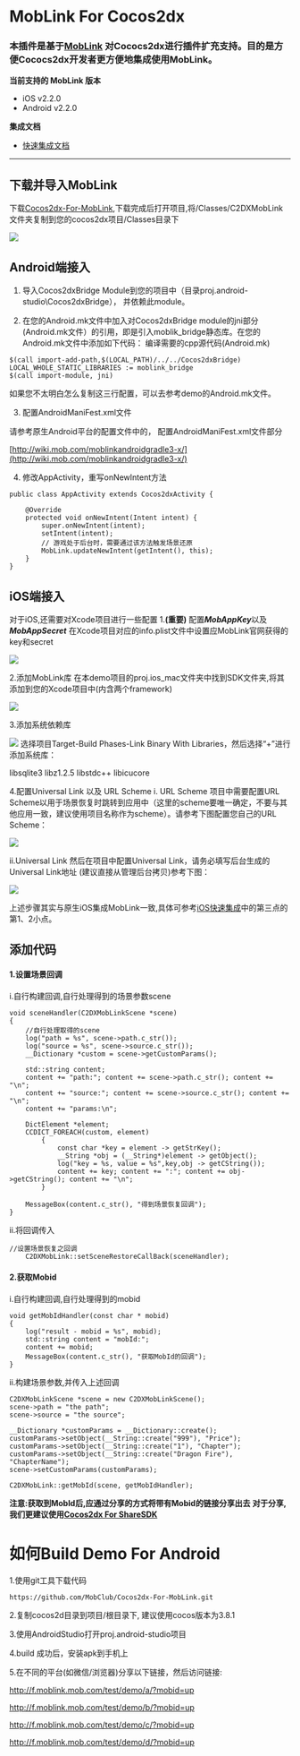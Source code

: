# MobLink For Cocos2dx

### 本插件是基于[MobLink](http://moblink.mob.com/) 对Cococs2dx进行插件扩充支持。目的是方便Cococs2dx开发者更方便地集成使用MobLink。


**当前支持的 MobLink 版本**

- iOS v2.2.0
- Android v2.2.0

**集成文档**

- [快速集成文档](http://wiki.mob.com/moblink-cocos2d-doc/)

- - - - -
## 下载并导入MobLink

下载[Cocos2dx-For-MobLink](https://github.com/MobClub/Cocos2dx-For-MobLink),下载完成后打开项目,将/Classes/C2DXMobLink文件夹复制到您的cocos2dx项目/Classes目录下

![](https://lh3.googleusercontent.com/-pHInEVOfEgU/WTUuDvQ4rpI/AAAAAAAABkg/atmlV1cdHZQe-M0Zv0NF-zv_2q8--hu9gCHM/I/m1.png)

## Android端接入

1. 导入Cocos2dxBridge Module到您的项目中（目录proj.android-studio\Cocos2dxBridge）， 并依赖此module。

2. 在您的Android.mk文件中加入对Cocos2dxBridge module的jni部分(Android.mk文件）的引用，即是引入moblik_bridge静态库。在您的Android.mk文件中添加如下代码： 
编译需要的cpp源代码(Android.mk)

```
$(call import-add-path,$(LOCAL_PATH)/../../Cocos2dxBridge)
LOCAL_WHOLE_STATIC_LIBRARIES := moblink_bridge
$(call import-module, jni)
```

如果您不太明白怎么复制这三行配置，可以去参考demo的Android.mk文件。

3. 配置AndroidManiFest.xml文件

请参考原生Android平台的配置文件中的， 配置AndroidManiFest.xml文件部分


[http://wiki.mob.com/moblinkandroidgradle3-x/](http://wiki.mob.com/moblinkandroidgradle3-x/)

4. 修改AppActivity，重写onNewIntent方法

```
public class AppActivity extends Cocos2dxActivity {

    @Override
    protected void onNewIntent(Intent intent) {
        super.onNewIntent(intent);
        setIntent(intent);
        // 游戏处于后台时，需要通过该方法触发场景还原
        MobLink.updateNewIntent(getIntent(), this);
    }
}
```

## iOS端接入
对于iOS,还需要对Xcode项目进行一些配置
1.**(重要)** 配置***MobAppKey***以及***MobAppSecret***
在Xcode项目对应的info.plist文件中设置应MobLink官网获得的key和secret

![](https://lh3.googleusercontent.com/-Gfm9GqO7Tas/WTfRhQn2iHI/AAAAAAAABlA/osQn7gtmjsU9iUgieWMBETI52V6q60mLQCHM/I/m6.png)


2.添加MobLink库
在本demo项目的proj.ios_mac文件夹中找到SDK文件夹,将其添加到您的Xcode项目中(内含两个framework)

![](https://lh3.googleusercontent.com/-H5Sf_RFdee0/WTfS2sBz7SI/AAAAAAAABlM/jPyYYqWfG6s1JI3_YYVTDGVNgtbY5EOYACHM/I/m7.png)


3.添加系统依赖库

![](https://lh3.googleusercontent.com/-aUPKfyIVfII/WTUuELxg2ZI/AAAAAAAABko/BHhp1wkfR8AL0z5DTz0P1vhUfNKSxVhXACHM/I/m3.png)
选择项目Target-Build Phases-Link Binary With Libraries，然后选择“+”进行添加系统库：

libsqlite3
libz1.2.5
libstdc++
libicucore

4.配置Universal Link 以及 URL Scheme
i. URL Scheme
项目中需要配置URL Scheme以用于场景恢复时跳转到应用中（这里的scheme要唯一确定，不要与其他应用一致，建议使用项目名称作为scheme）。请参考下图配置您自己的URL Scheme：

![](https://lh3.googleusercontent.com/-FIt8LBPU1Ik/WTUuEtYtWKI/AAAAAAAABks/qAMg1gzfTnAMYBayoVJZgmARKFSw97WzACHM/I/m4.png)


ii.Universal Link
然后在项目中配置Universal Link，请务必填写后台生成的Universal Link地址 (建议直接从管理后台拷贝)参考下图：

![](https://lh3.googleusercontent.com/-iclHMVZl1cE/WTUuEusVTQI/AAAAAAAABkw/P6zMErfmthEhPDddv-Diaikga2pouZKoQCHM/I/m5.png)

上述步骤其实与原生iOS集成MobLink一致,具体可参考[iOS快速集成](http://wiki.mob.com/quick-import-ios/)中的第三点的第1、2小点。


## 添加代码

#### 1.设置场景回调
i.自行构建回调,自行处理得到的场景参数scene

```
void sceneHandler(C2DXMobLinkScene *scene)
{
    //自行处理取得的scene
    log("path = %s", scene->path.c_str());
    log("source = %s", scene->source.c_str());
    __Dictionary *custom = scene->getCustomParams();

    std::string content;
    content += "path:"; content += scene->path.c_str(); content += "\n";
    content += "source:"; content += scene->source.c_str(); content += "\n";
    content += "params:\n";

    DictElement *element;
    CCDICT_FOREACH(custom, element)
        {
            const char *key = element -> getStrKey();
            __String *obj = (__String*)element -> getObject();
            log("key = %s, value = %s",key,obj -> getCString());
            content += key; content += ":"; content += obj->getCString(); content += "\n";
        }

    MessageBox(content.c_str(), "得到场景恢复回调");
}
```

ii.将回调传入

```
//设置场景恢复之回调
    C2DXMobLink::setSceneRestoreCallBack(sceneHandler);
```

#### 2.获取Mobid
i.自行构建回调,自行处理得到的mobid

```
void getMobIdHandler(const char * mobid)
{
    log("result - mobid = %s", mobid);
    std::string content = "mobId:";
    content += mobid;
    MessageBox(content.c_str(), "获取MobId的回调");
}
```

ii.构建场景参数,并传入上述回调

```
C2DXMobLinkScene *scene = new C2DXMobLinkScene();
scene->path = "the path";
scene->source = "the source";

__Dictionary *customParams = __Dictionary::create();
customParams->setObject(__String::create("999"), "Price");
customParams->setObject(__String::create("1"), "Chapter");
customParams->setObject(__String::create("Dragon Fire"), "ChapterName");
scene->setCustomParams(customParams);

C2DXMobLink::getMobId(scene, getMobIdHandler);
```

**注意:获取到MobId后,应通过分享的方式将带有Mobid的链接分享出去**
**对于分享,我们更建议使用[Cocos2dx For ShareSDK](https://github.com/MobClub/New-C2DX-For-ShareSDK)**


    
# 如何Build Demo For Android 

1.使用git工具下载代码

```
https://github.com/MobClub/Cocos2dx-For-MobLink.git
```

2.复制cocos2d目录到项目/根目录下, 建议使用cocos版本为3.8.1 

3.使用AndroidStudio打开proj.android-studio项目

4.build 成功后，安装apk到手机上

5.在不同的平台(如微信/浏览器)分享以下链接，然后访问链接:

http://f.moblink.mob.com/test/demo/a/?mobid=up

http://f.moblink.mob.com/test/demo/b/?mobid=up

http://f.moblink.mob.com/test/demo/c/?mobid=up 

http://f.moblink.mob.com/test/demo/d/?mobid=up


